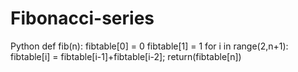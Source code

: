 # Fibonacci-series
Python
def fib(n):
  fibtable[0] = 0
  fibtable[1] = 1
  for i in range(2,n+1):
    fibtable[i] = fibtable[i-1]+fibtable[i-2];
   return(fibtable[n])
